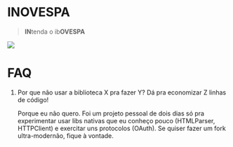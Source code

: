 # INOVESPA

> **IN**tenda o ib**OVESPA**

<a href="https://www.smbc-comics.com/comic/markets" title="This works best if you only take headlines from hack partisan websites.">
<img align="center" src="https://www.smbc-comics.com/comics/1592665375-20200620.png">
</a>

# FAQ
1. Por que não usar a biblioteca X pra fazer Y? Dá pra economizar Z linhas de
   código!

    Porque eu não quero. Foi um projeto pessoal de dois dias só pra experimentar
    usar libs nativas que eu conheço pouco (HTMLParser, HTTPClient) e exercitar
    uns protocolos (OAuth). Se quiser fazer um fork ultra-modernão, fique à
    vontade.
